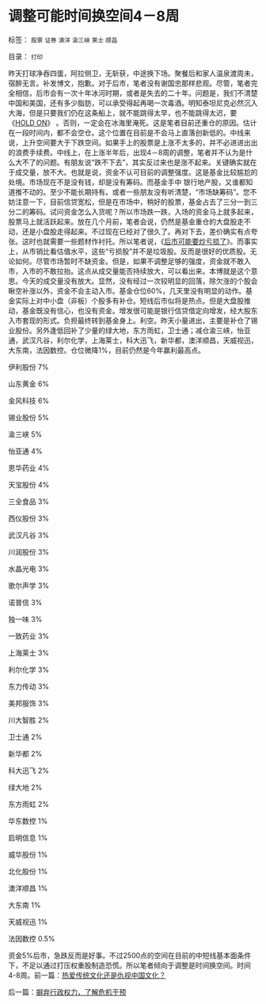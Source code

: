 # 调整可能时间换空间4－8周

标签： `股票` `证券` `澳洋` `渝三峡` `莱士` `顺昌` 

目录： `打印`

昨天打球净吞四蛋，阿拉侧卫，无斩获，中途换下场。聚餐后和家人温泉渡周未，宿醉无言。补发博文，抱歉。对于后市，笔者没有谢国忠那样悲观。尽管，笔者完全相信，后市会有一次十年冰河时期，或者是失去的二十年。问题是，我们不清楚中国和美国，还有多少脂肪，可以承受得起再喝一次毒酒。明知泰坦尼克必然沉入大海，但是只要我们仍在这条船上，就不能跳得太早，也不能跳得太迟，要《[HOLD
ON](../../../2007/8/28/泰坦尼克弃船了，船上的散户却还没有到跳海的那一刻.md)》
。否则，一定会在冰海里淹死。这是笔者目前还重仓的原因。估计在一段时间内，都不会空仓。这个位置在目前是不会马上直落创新低的。中线来说，上升空间要大于下跌空间。如果手上的股票是上涨不太多的，并不必进进出出的浪费手续费。中线上，在上涨半年后，出现4－8周的调整，笔者并不认为是什么大不了的问题。有朋友说“跌不下去”，其实反过来也是涨不起来。关键确实就在于成交量，放不大。也就是说，资金不认可目前的调整强度。这是基金比较尴尬的处境。市场现在不是没有钱，却是没有筹码。而基金手中
银行地产股，又谁都知道推不动的。至少不能长期持有。或者一些朋友没有听清楚，“市场缺筹码”。您不妨注意一下，目前信贷宽松，但是在市场中，稍好的股票，基金占去了三分一到三分二的筹码。试问资金怎么入货呢？所以市场跌一跌，入场的资金马上就多起来，股票马上就活跃起来。放在几个月前，笔者会说，仍然是基金重仓的大盘股走不动，还是小盘股走得起来。不过现在已经对了很久了。再对下去，差价确实有点夸张。这时也就需要一些题材作衬托。所以笔者说，《[后市可能要炒亏损了](../../../2009/5/5/可能要炒亏损概念了.md)》。而事实上，从市销比看估值水平，这些“亏损股”并不是垃圾股。反而是很好的优质股。无论如何。尽管市场暂时不缺资金。但是，如果不调整足够的强度，资金就不敢入市，入市的不敢拉抬。这点从成交量能否持续放大，可以看出来。本博就是这个意思。今天的成交量没有放大。显然，没有经过一次较明显的回落，除欠涨的个股会瞅空补涨以外，资金不会主动入市。基金仓位60%，几天里没有明显的动作。基金实际上对中小盘（非板）个股多有补仓。短线后市似将是热点。但是大盘股推动，基金既没有信心，也没有资金。增发很可能是银行信贷借定向增发，经大股东入市套现的形式。负担最终转到基金身上。利空。昨天小量进出，主要是补仓了锡业股份。另外逢低回补了少量的绿大地，东方雨虹，卫士通；减仓渝三峡，怡亚通，武汉凡谷，利尔化学，上海莱士，科大迅飞，新华都，澳洋顺昌，天威视迅，大东南，法因数控。仓位微降1%，目前仍然是今年赢利最高点。

伊利股份 7%

山东黄金 6%

金风科技 6%

锡业股份 5%

渝三峡 5%

怡亚通 4%

恩华药业 4%

天宝股份 4%

三全食品 3%

西仪股份 3%

武汉凡谷 3%

川润股份 3%

水晶光电 3%

歌尔声学 3%

诺普信 3%

独一味 3%

一致药业 3%

上海莱士 3%

利尔化学 3%

东力传动 3%

美邦服饰 3%

川大智胜 2%

卫士通 2%

新华都 2%

科大迅飞 2%

绿大地 2%

东方雨虹 2%

华东数控 1%

启明信息 1%

威华股份 1%

北化股份 1%

澳洋顺昌 1%

大东南 1%

天威视迅 1%

法因数控 0.5%

资金5%后市，急跌反而是好事。不过2500点的空间在目前的中短线基本面条件下，不足以通过打压权重股制造恐慌。所以笔者倾向于调整是时间换空间。时间4-8周。前一篇：[热爱传统文化还是仇视中国文化？](../../../2009/5/15/热爱传统文化还是仇视中国文化？.md)

后一篇：[摒弃行政权力，了解危机干预](../../../2009/5/16/摒弃行政权力，了解危机干预.md)
